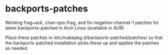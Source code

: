 backports-patches
=================

Working frag+ack, chan-qos-frag, and fix-negative-channel-1 patches for latest backports-patched in Arch Linux (available in AUR)

Place these patches in /etc/makepkg.d/backports-patched/patches/ so that the backports-patched installation picks these up and applies the patches as needed.
